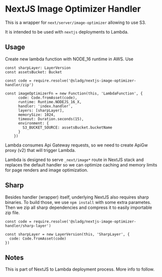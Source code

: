 # NextJS Image Optimizer Handler

This is a wrapper for `next/server/image-optimizer` allowing to use S3.

It is intended to be used with `nextjs` deployments to Lambda.

## Usage

Create new lambda function with NODE_16 runtime in AWS.
Use

```
const sharpLayer: LayerVersion
const assetsBucket: Bucket

const code = require.resolve('@sladg/nextjs-image-optimizer-handler/zip')

const imageOptimizerFn = new Function(this, 'LambdaFunction', {
      code: Code.fromAsset(code),
      runtime: Runtime.NODEJS_16_X,
      handler: 'index.handler',
      layers: [sharpLayer],
      memorySize: 1024,
      timeout: Duration.seconds(15),
      environment: {
        S3_BUCKET_SOURCE: assetsBucket.bucketName
      }
    })
```

Lambda consumes Api Gateway requests, so we need to create ApiGw proxy (v2) that will trigger Lambda.

Lambda is designed to serve `_next/image*` route in NextJS stack and replaces the default handler so we can optimize caching and memory limits for page renders and image optimization.

## Sharp

Besides handler (wrapper) itself, underlying NextJS also requires sharp binaries.
To build those, we use `npm install` with some extra parametes. Then we zip all sharp dependencies and compress it to easily importable zip file.

```
const code = require.resolve('@sladg/nextjs-image-optimizer-handler/sharp-layer')

const sharpLayer = new LayerVersion(this, 'SharpLayer', {
  code: Code.fromAsset(code)
})
```

## Notes

This is part of NextJS to Lambda deployment process. More info to follow.
